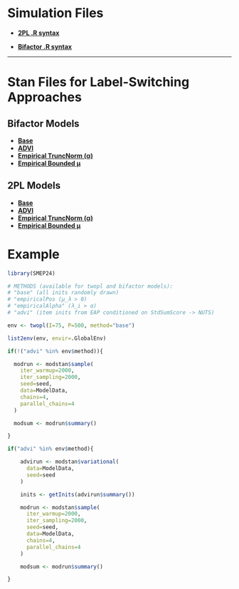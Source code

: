 # Simulation Files

  - [**2PL .R syntax**](https://github.com/nathdep/SMEP24/blob/67105e3d233d0aea5dd0b0050c515af1a78e73b2/R/bifactor.R)

  - [**Bifactor .R syntax**](https://github.com/nathdep/SMEP24/blob/67105e3d233d0aea5dd0b0050c515af1a78e73b2/R/bifactor.R)

-----------------

# Stan Files for Label-Switching Approaches

## Bifactor Models

  - [**Base**](https://github.com/nathdep/SMEP24/blob/67105e3d233d0aea5dd0b0050c515af1a78e73b2/Stan/bifactor_base.stan)
  - [**ADVI**](https://github.com/nathdep/SMEP24/blob/67105e3d233d0aea5dd0b0050c515af1a78e73b2/Stan/bifactor_advi.stan)
  - [**Empirical TruncNorm (α)**](https://github.com/nathdep/SMEP24/blob/main/Stan/bifactor_empiricalAlpha.stan)
  - [**Empirical Bounded μ**](https://github.com/nathdep/SMEP24/blob/67105e3d233d0aea5dd0b0050c515af1a78e73b2/Stan/bifactor_empiricalPos.stan)

## 2PL Models
  - [**Base**](https://github.com/nathdep/SMEP24/blob/67105e3d233d0aea5dd0b0050c515af1a78e73b2/Stan/twopl_base.stan)
  - [**ADVI**](https://github.com/nathdep/SMEP24/blob/67105e3d233d0aea5dd0b0050c515af1a78e73b2/Stan/twopl_advi.stan)
  - [**Empirical TruncNorm (α)**](https://github.com/nathdep/SMEP24/blob/main/Stan/twopl_empiricalAlpha.stan)
  - [**Empirical Bounded μ**](https://github.com/nathdep/SMEP24/blob/67105e3d233d0aea5dd0b0050c515af1a78e73b2/Stan/twopl_empiricalPos.stan)

# Example

```r
library(SMEP24)

# METHODS (available for twopl and bifactor models):
# "base" (all inits randomly drawn)
# "empiricalPos (μ_λ > 0)
# "empiricalAlpha" (λ_i > α)
# "advi" (item inits from EAP conditioned on StdSumScore -> NUTS)

env <- twopl(I=75, P=500, method="base")

list2env(env, envir=.GlobalEnv)

if(!("advi" %in% env$method)){

  modrun <- modstan$sample(
    iter_warmup=2000,
    iter_sampling=2000,
    seed=seed,
    data=ModelData,
    chains=4,
    parallel_chains=4
  )

  modsum <- modrun$summary()

}

if("advi" %in% env$method){

    advirun <- modstan$variational(
      data=ModelData,
      seed=seed
    )

    inits <- getInits(advirun$summary())

    modrun <- modstan$sample(
      iter_warmup=2000,
      iter_sampling=2000,
      seed=seed,
      data=ModelData,
      chains=4,
      parallel_chains=4
    )

    modsum <- modrun$summary()

}

```
